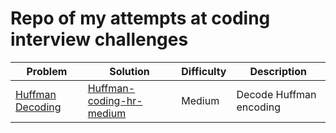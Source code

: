 # Repo of my attempts at coding interview challenges

| Problem         | Solution                 | Difficulty | Description             |
|-----------------|--------------------------|------------|-------------------------|
| [Huffman Decoding](https://www.hackerrank.com/challenges/tree-huffman-decoding/problem?isFullScreen=true) | [Huffman-coding-hr-medium ](https://github.com/TamirShklaz/coding-challenges/tree/main/huffman-coding-hr-medium)| Medium     | Decode Huffman encoding |
